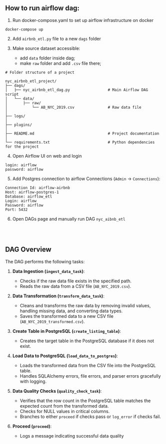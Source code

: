 ## How to run airflow dag:

1. Run docker-compose.yaml to set up airflow infrastructure on docker

```
docker-compose up
```

2. Add `airbnb_etl.py` file to a new `dags` folder

3. Make source dataset accessible:
    - add `data` folder inside dag;
    - make `raw` folder and add `.csv` file there;  


```plaintext
# Folder structure of a project

nyc_airbnb_etl_project/
├── dags/
│   ├── nyc_airbnb_etl_dag.py                 # Main Airflow DAG script
│   └── data/
│       ├── raw/
│           └── AB_NYC_2019.csv               # Raw data file
│
├── logs/
│
├── plugins/                                  
│
├── README.md                                 # Project documentation
│
└── requirements.txt                          # Python dependencies for the project
```


4. Open Airflow UI on web and login
```
login: airflow
password: airflow
```

5. Add Postgres connection to airflow Connections (`Admin` -> `Connections`):
```
Connection Id: airflow-airbnb
Host: airflow-postgres-1
Database: airflow_etl
Login: airflow
Password: airflow
Port: 5432
```

6. Open DAGs page and manually run DAG `nyc_aibnb_etl`


<br/><br/>

## DAG Overview

The DAG performs the following tasks:

1. **Data Ingestion (`ingest_data_task`)**:
   - Checks if the raw data file exists in the specified path.
   - Reads the raw data from a CSV file (`AB_NYC_2019.csv`).

2. **Data Transformation (`transform_data_task`)**:
   - Cleans and transforms the raw data by removing invalid values, handling missing data, and converting data types.
   - Saves the transformed data to a new CSV file (`AB_NYC_2019_transformed.csv`).

3. **Create Table in PostgreSQL (`create_listing_table`)**:
   - Creates the target table in the PostgreSQL database if it does not exist.

4. **Load Data to PostgreSQL (`load_data_to_postgres`)**:
   - Loads the transformed data from the CSV file into the PostgreSQL table.
   - Handles SQLAlchemy errors, file errors, and parser errors gracefully with logging.

5. **Data Quality Checks (`quality_check_task`)**:
   - Verifies that the row count in the PostgreSQL table matches the expected count from the transformed data.
   - Checks for NULL values in critical columns.
   - Branches to either `proceed` if checks pass or `log_error` if checks fail.

6. **Proceed (`proceed`)**:
   - Logs a message indicating successful data quality